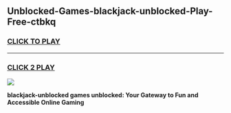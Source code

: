 
## Unblocked-Games-blackjack-unblocked-Play-Free-ctbkq
<h3>
<a href="https://premium76.site?title=blackjack-unblocked&ref=12A">CLICK TO PLAY</a></h3>
<hr>

<h3>
<a href="https://premium76.site?title=blackjack-unblocked&ref=12A">CLICK 2 PLAY</a>
  
</h3>

<a href="https://premium76.site?title=blackjack-unblocked&ref=12A"><img src="https://clearcache.store/games.png"></a>


**blackjack-unblocked games unblocked: Your Gateway to Fun and Accessible Online Gaming**
